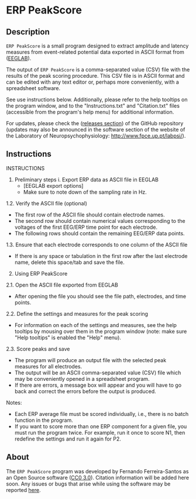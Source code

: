# ERP PeakScore

## Description
`ERP PeakScore` is a small program designed to extract amplitude and latency measures from event-related potential data exported in ASCII format from ([EEGLAB](https://sccn.ucsd.edu/eeglab/)).

The output of `ERP PeakScore` is a comma-separated value (CSV) file with the results of the peak scoring procedure. This CSV file is in ASCII format and can be edited with any text editor or, perhaps more conveniently, with a spreadsheet software.

See use instructions below. Additionally, please refer to the help tooltips on the program window, and to the "Instructions.txt" and "Citation.txt" files (accessible from the program's help menu) for additional information.

For updates, please check the ([releases section](https://github.com/ferreira-santos/ERP_PeakScore/releases)) of the GitHub repository (updates may also be announced in the software section of the website of the Laboratory of Neuropsychophysiology: http://www.fpce.up.pt/labpsi/).

## Instructions
INSTRUCTIONS

1. Preliminary steps
    i. Export ERP data as ASCII file in EEGLAB
    - [EEGLAB export options]
    - Make sure to note down of the sampling rate in Hz.


1.2. Verify the ASCII file (optional)
- The first row of the ASCII file should contain electrode names.
- The second row should contain numerical values corresponding to the voltages of the first EEG/ERP time point for each electrode.
- The following rows should contain the remaining EEG/ERP data points.

1.3. Ensure that each electrode corresponds to one column of the ASCII file 
- If there is any space or tabulation in the first row after the last electrode name, delete this space/tab and save the file.

2. Using ERP PeakScore

2.1. Open the ASCII file exported from EEGLAB
- After opening the file you should see the file path, electrodes, and time points.

2.2. Define the settings and measures for the peak scoring
- For information on each of the settings and measures, see the help tooltips by mousing over them in the program window (note: make sure "Help tooltips" is enabled the "Help" menu).

2.3. Score peaks and save
- The program will produce an output file with the selected peak measures for all electrodes.
- The output will be an ASCII comma-separated value (CSV) file which may be conveniently opened in a spreadsheet program.
- If there are errors, a message box will appear and you will have to go back and correct the errors before the output is produced.

Notes:
- Each ERP average file must be scored individually, i.e., there is no batch function in the program.
- If you want to score more than one ERP component for a given file, you must run the program twice. For example, run it once to score N1, then redefine the settings and run it again for P2.


## About
The `ERP PeakScore` program was developed by Fernando Ferreira-Santos as an Open Source software ([CC0 3.0](https://github.com/ferreira-santos/ERP_PeakScore/blob/master/LICENSE)). Citation information will be added here soon. Any issues or bugs that arise while using the software may be reported [here](https://github.com/ferreira-santos/ERP_PeakScore/issues).
